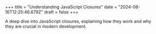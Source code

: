 +++
title = "Understanding JavaScript Closures"
date = "2024-08-16T12:25:46.679Z"
draft = false
+++

  A deep dive into JavaScript closures, explaining how they work and why they are crucial in modern development.
        